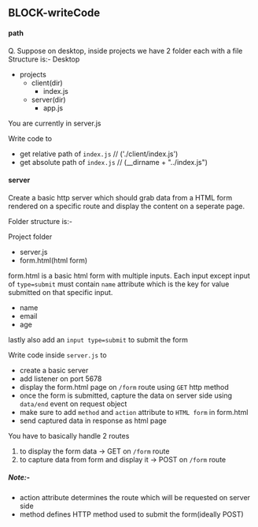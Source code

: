 ## BLOCK-writeCode

#### path

Q. Suppose on desktop, inside projects we have 2 folder each with a file
Structure is:-
Desktop

- projects
  - client(dir)
    - index.js
  - server(dir)
    - app.js

You are currently in server.js

Write code to

- get relative path of `index.js`
  // ('./client/index.js')
- get absolute path of `index.js`
  // (\_\_dirname + "../index.js")

#### server

Create a basic http server which should grab data from a HTML form rendered on a specific route and display the content on a seperate page.

Folder structure is:-

Project folder

- server.js
- form.html(html form)

form.html is a basic html form with multiple inputs. Each input except input of `type=submit` must contain `name` attribute which is the key for value submitted on that specific input.

- name
- email
- age

lastly also add an `input type=submit` to submit the form

Write code inside `server.js` to

- create a basic server
- add listener on port 5678
- display the form.html page on `/form` route using `GET` http method
- once the form is submitted, capture the data on server side using `data/end` event on request object
- make sure to add `method` and `action` attribute to `HTML form` in form.html
- send captured data in response as html page

You have to basically handle 2 routes

1. to display the form data -> GET on `/form` route
2. to capture data from form and display it -> POST on `/form` route

##### Note:-

- action attribute determines the route which will be requested on server side
- method defines HTTP method used to submit the form(ideally POST)
